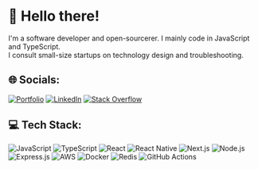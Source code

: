 # 👋 Hello there!

I'm a software developer and open-sourcerer. I mainly code in JavaScript and TypeScript.<br>
I consult small-size startups on technology design and troubleshooting.

## 🌐 Socials:
[![Portfolio](https://img.shields.io/badge/🧀%20Portfolio-8A2BE2)](https://amirbenshimol.com/)
[![LinkedIn](https://img.shields.io/badge/LinkedIn-%230077B5.svg?logo=linkedin&logoColor=white)](https://linkedin.com/in/amir-ben-shimol-533169210)
[![Stack Overflow](https://img.shields.io/badge/-Stackoverflow-FE7A16?logo=stack-overflow&logoColor=white)](https://stackoverflow.com/users/17767715)

## 💻 Tech Stack:
![JavaScript](https://img.shields.io/badge/javascript-%23F7DF1E.svg?logo=javascript&logoColor=black)
![TypeScript](https://img.shields.io/badge/typescript-%23007ACC.svg?logo=typescript&logoColor=white)
![React](https://img.shields.io/badge/react-%2320232a.svg?logo=react&logoColor=%2361DAFB)
![React Native](https://img.shields.io/badge/react_native-%2320232a.svg?logo=react&logoColor=%2361DAFB)
![Next.js](https://img.shields.io/badge/Next.js-black?logo=next.js&logoColor=white)
![Node.js](https://img.shields.io/badge/Node.js-339933?logo=nodedotjs&logoColor=white)
![Express.js](https://img.shields.io/badge/express.js-%23404d59.svg?logo=express&logoColor=%2361DAFB)
![AWS](https://img.shields.io/badge/AWS-%23FF9900.svg?logo=amazon-aws&logoColor=white)
![Docker](https://img.shields.io/badge/docker-%230db7ed.svg?logo=docker&logoColor=white)
![Redis](https://img.shields.io/badge/redis-%23DD0031.svg?logo=redis&logoColor=white)
![GitHub Actions](https://img.shields.io/badge/github%20actions-%232671E5.svg?logo=githubactions&logoColor=white)
